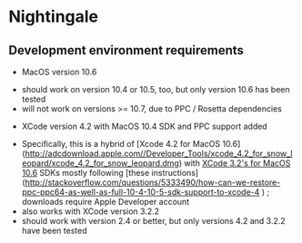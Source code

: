 Nightingale
===========

Development environment requirements
------------------------------------
* MacOS version 10.6 
 - should work on version 10.4 or 10.5, too, but only version 10.6 has been tested
 - will not work on versions >= 10.7, due to PPC / Rosetta dependencies
* XCode version 4.2 with MacOS 10.4 SDK and PPC support added 
 - Specifically, this is a hybrid of [Xcode 4.2 for MacOS 10.6] (http://adcdownload.apple.com//Developer_Tools/xcode_4.2_for_snow_leopard/xcode_4.2_for_snow_leopard.dmg)
 with [XCode 3.2's for MacOS 10.6](http://adcdownload.apple.com//Developer_Tools/xcode_3.2.6_and_ios_sdk_4.3__final/xcode_3.2.6_and_ios_sdk_4.3.dmg) SDKs mostly following [these instructions] (http://stackoverflow.com/questions/5333490/how-can-we-restore-ppc-ppc64-as-well-as-full-10-4-10-5-sdk-support-to-xcode-4
) ; downloads require Apple Developer account
 - also works with XCode version 3.2.2
 - should work with version 2.4 or better, but only versions 4.2 and 3.2.2 have been tested




